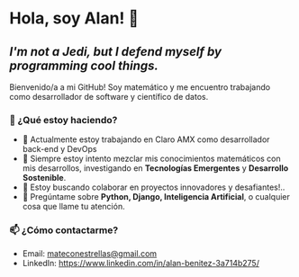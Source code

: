 # Hola, soy Alan! 👋

## _I'm not a Jedi, but I defend myself by programming cool things._

Bienvenido/a a mi GitHub! Soy matemático y me encuentro trabajando como desarrollador de software y científico de datos.

### 💼 ¿Qué estoy haciendo?

- 🔭 Actualmente estoy trabajando en Claro AMX como desarrollador back-end y DevOps
- 🌱 Siempre estoy intento mezclar mis conocimientos matemáticos con mis desarrollos, investigando en **Tecnologías Emergentes** y **Desarrollo Sostenible**.
- 👯 Estoy buscando colaborar en proyectos innovadores y desafiantes!..
- 💬 Pregúntame sobre **Python, Django, Inteligencia Artificial**, o cualquier cosa que llame tu atención.

### 📫 ¿Cómo contactarme?

- Email: mateconestrellas@gmail.com
- LinkedIn: https://www.linkedin.com/in/alan-benitez-3a714b275/




